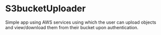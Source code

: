 # S3bucketUploader
Simple app using AWS services using which the user can upload objects and view/download them from their bucket upon authentication.
